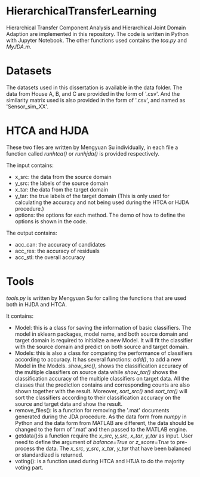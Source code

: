 # HierarchicalTransferLearning
Hierarchical Transfer Component Analysis and Hierarchical Joint Domain Adaption are implemented in this repository. The code is written in Python with Jupyter Notebook. The other functions used contains the *tca.py* and *MyJDA.m*.

# Datasets
The datasets used in this dissertation is available in the data folder. The data from House A, B, and C are provided in the form of '.csv'. And the similarity matrix used is also provided in the form of '.csv', and named as 'Sensor_sim_XX'.

# HTCA and HJDA
These two files are written by Mengyuan Su individually, in each file a function called *runhtca()* or *runhjda()* is provided respectively.

The input contains: 
- x_src: the data from the source domain 
- y_src: the labels of the source domain
- x_tar: the data from the target domain
- y_tar: the true labels of the target domain (This is only used for calculating the accuracy and not being used during the HTCA or HJDA procedure.)
- options: the options for each method. The demo of how to define the options is shown in the code.

The output contains:
- acc_can: the accuracy of candidates
- acc_res: the accuracy of residuals
- acc_stl: the overall accuracy

# Tools
*tools.py* is written by Mengyuan Su for calling the functions that are used both in HJDA and HTCA. 

It contains:
- Model: this is a class for saving the information of basic classifiers. The model in sklearn packages, model name, and both source domain and target domain is required to initialize a new Model. It will fit the classifier with the source domain and predict on both source and target domain.
- Models: this is also a class for comparing the performance of classifiers according to accuracy. It has several functions: *add()*, to add a new Model in the Models. *show_src()*, shows the classification accuracy of the multiple classifiers on source data while *show_tar()*  shows the classification accuracy of the multiple classifiers on target data. All the classes that the prediction contains and corresponding counts are also shown together with the result. Moreover, *sort_src()* and *sort_tar()* will sort the classifiers according to their classification accuracy on the source and target data and show the result.
- remove_files(): is a function for removing the '.mat' documents generated during the JDA procedure. As the data form from *numpy* in Python and the data form from MATLAB are different, the data should be changed to the form of '.mat' and then passed to the MATLAB engine.
- getdata():is a function require the *x_src*, *y_src*, *x_tar*, *y_tar* as input. User need to define the argument of *balance=True* or *z_score=True* to pre-process the data. The *x_src*, *y_src*, *x_tar*, *y_tar* that have been balanced or standardized is returned.
- voting(): is a function used during HTCA and HTJA to do the majority voting part.
